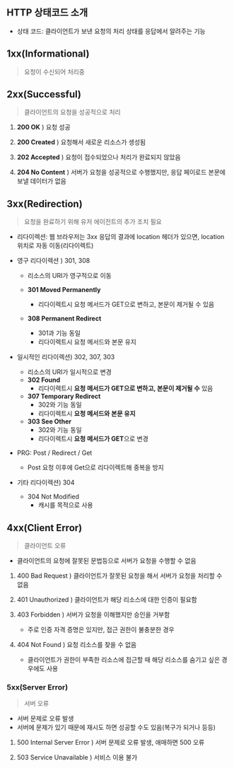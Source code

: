 ## HTTP 상태코드 소개

- 상태 코드: 클라이언트가 보낸 요청의 처리 상태를 응답에서 알려주는 기능

## 1xx(Informational)

> 요청이 수신되어 처리중
>


## 2xx(Successful)

> 클라이언트의 요청을 성공적으로 처리
>

1. **200 OK** ) 요청 성공


2. **200 Created** ) 요청해서 새로운 리소스가 생성됨


3. **202 Accepted** ) 요청이 접수되었으나 처리가 완료되지 않았음


4. **204 No Content** ) 서버가 요청을 성공적으로 수행했지만, 응답 페이로드 본문에 보낼 데이터가 없음


## 3xx(Redirection)

> 요청을 완료하기 위해 유저 에이전트의 추가 조치 필요
>
- 리다이렉션: 웹 브라우저는 3xx 응답의 결과에 location 헤더가 있으면, location 위치로 자동 이동(리다이렉트)


- 영구 리다이렉션 ) 301, 308
    - 리소스의 URI가 영구적으로 이동
  
    - **301 Moved Permanently**
        - 리다이렉트시 요청 메서드가 GET으로 변하고, 본문이 제거될 수 있음
    - **308 Permanent Redirect**
        - 301과 기능 동일
        - 리다이렉트시 요청 메서드와 본문 유지



- 일시적인 리다이렉션) 302, 307, 303
    - 리소스의 URI가 일시적으로 변경
    - **302 Found**
        - 리다이렉트시 **요청 메서드가 GET으로 변하고, 본문이 제거될 수** 있음
    - **307 Temporary Redirect**
        - 302와 기능 동일
        - 리다이렉트시 **요청 메서드와 본문 유지**
    - **303 See Other**
        - 302와 기능 동일
        - 리다이렉트시 **요청 메서드가 GET**으로 변경


- PRG: Post / Redirect / Get
    - Post 요청 이후에 Get으로 리다이렉트해 중복을 방지

- 기타 리다이렉션) 304
    - 304 Not Modified
        - 캐시를 목적으로 사용
        

## 4xx(Client Error)

> 클라이언트 오류
>
- 클라이언트의 요청에 잘못된 문법등으로 서버가 요청을 수행할 수 없음


1. 400 Bad Request ) 클라이언트가 잘못된 요청을 해서 서버가 요청을 처리할 수 없음


2. 401 Unauthorized ) 클라이언트가 해당 리소스에 대한 인증이 필요함


3. 403 Forbidden ) 서버가 요청을 이해했지만 승인을 거부함
   - 주로 인증 자격 증명은 있지만, 접근 권한이 불충분한 경우


4. 404 Not Found ) 요청 리소스를 찾을 수 없음
   - 클라이언트가 권한이 부족한 리소스에 접근할 때 해당 리소스를 숨기고 싶은 경우에도 사용

### 5xx(Server Error)

> 서버 오류
>
- 서버 문제로 오류 발생
- 서버에 문제가 있기 때문에 재시도 하면 성공할 수도 있음(복구가 되거나 등등)

1. 500 Internal Server Error ) 서버 문제로 오류 발생, 애매하면 500 오류


2. 503 Service Unavailable ) 서비스 이용 불가
